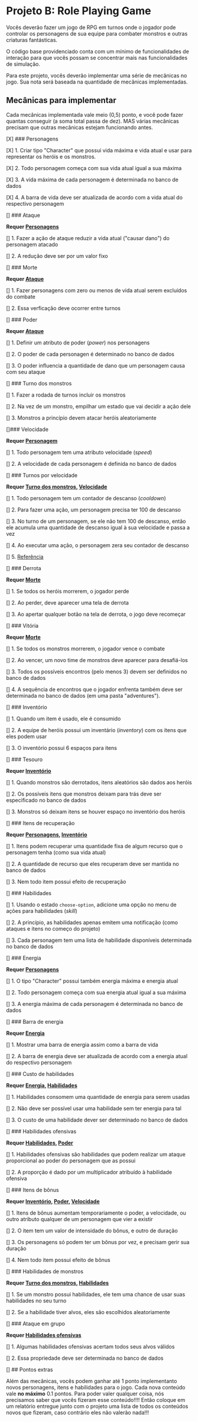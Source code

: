 
# Projeto B: Role Playing Game

Vocês deverão fazer um jogo de RPG em turnos onde o jogador pode
controlar os personagens de sua equipe para combater monstros e outras
criaturas fantásticas.

O código base providenciado conta com um mínimo de funcionalidades de interação
para que vocês possam se concentrar mais nas funcionalidades de simulação.

Para este projeto, vocês deverão implementar uma série de mecânicas no jogo.
Sua nota será baseada na quantidade de mecânicas implementadas.

## Mecânicas para implementar

Cada mecânicas implementada vale meio (0,5) ponto, e você pode fazer quantas
conseguir (a soma total passa de dez). MAS várias mecânicas precisam que outras
mecânicas estejam funcionando antes.

[X] ### Personagens

[X] 1. Criar tipo "Character" que possui vida máxima e vida atual e usar para
representar os heróis e os monstros.

[X] 2. Todo personagem começa com sua vida atual igual a sua máxima

[X] 3. A vida máxima de cada personagem é determinada no banco de dados

[X] 4. A barra de vida deve ser atualizada de acordo com a vida atual do respectivo
personagem


[] ### Ataque

**Requer [Personagens](#personagens)**

[] 1. Fazer a ação de ataque reduzir a vida atual ("causar dano") do personagem
atacado

[] 2. A redução deve ser por um valor fixo


[] ### Morte

**Requer [Ataque](#ataque)**

[] 1. Fazer personagens com zero ou menos de vida atual serem excluídos do combate

[] 2. Essa verficação deve ocorrer entre turnos


[] ### Poder

**Requer [Ataque](#ataque)**

[] 1. Definir um atributo de poder (*power*) nos personagens

[] 2. O poder de cada personagen é determinado no banco de dados

[] 3. O poder influencia a quantidade de dano que um personagem causa com seu
   ataque


[] ### Turno dos monstros

[] 1. Fazer a rodada de turnos incluir os monstros

[] 2. Na vez de um monstro, empilhar um estado que vai decidir a ação dele

[] 3. Monstros a princípio devem atacar heróis aleatoriamente


[]### Velocidade

**Requer [Personagem](#personagem)**

[] 1. Todo personagem tem uma atributo velocidade (*speed*)

[] 2. A velocidade de cada personagem é definida no banco de dados


[] ### Turnos por velocidade

**Requer [Turno dos monstros](#turno-dos-monstros), [Velocidade](#velocidade)**

[] 1. Todo personagem tem um contador de descanso (*cooldown*)

[] 2. Para fazer uma ação, um personagem precisa ter 100 de descanso

[] 3. No turno de um personagem, se ele não tem 100 de descanso, então ele acumula uma quantidade de descanso igual à sua velocidade e passa a vez

[] 4. Ao executar uma ação, o personagem zera seu contador de descanso

[] 5. [Referência](http://journal.stuffwithstuff.com/2014/07/15/a-turn-based-game-loop/)


[] ### Derrota

**Requer [Morte](#morte)**

[] 1. Se todos os heróis morrerem, o jogador perde

[] 2. Ao perder, deve aparecer uma tela de derrota

[] 3. Ao apertar qualquer botão na tela de derrota, o jogo deve recomeçar


[] ### Vitória

**Requer [Morte](#morte)**

[] 1. Se todos os monstros morrerem, o jogador vence o combate

[] 2. Ao vencer, um novo time de monstros deve aparecer para desafiá-los

[] 3. Todos os possíveis encontros (pelo menos 3) devem ser definidos no banco de
dados

[] 4. A sequência de encontros que o jogador enfrenta também deve ser determinada
no banco de dados (em uma pasta "adventures").


[] ### Inventório

[] 1. Quando um item é usado, ele é consumido

[] 2. A equipe de heróis possui um inventário (*inventory*) com os itens que eles podem usar

[] 3. O inventório possui 6 espaços para itens


[] ### Tesouro

**Requer [Inventório](#inventório)**

[] 1. Quando monstros são derrotados, itens aleatórios são dados aos heróis

[] 2. Os possíveis itens que monstros deixam para trás deve ser especificado no banco de dados

[] 3. Monstros só deixam itens se houver espaço no inventório dos heróis


[] ### Itens de recuperação

**Requer [Personagens](#personagens), [Inventório](#inventório)**

[] 1. Itens podem recuperar uma quantidade fixa de algum recurso que o personagem tenha (como sua vida atual)

[] 2. A quantidade de recurso que eles recuperam deve ser mantida no banco de dados

[] 3. Nem todo item possui efeito de recuperação


[] ### Habilidades

[] 1. Usando o estado `choose-option`, adicione uma opção no menu de ações para habilidades (*skill*)

[] 2. A princípio, as habilidades apenas emitem uma notificação (como ataques e itens no começo do projeto)

[] 3. Cada personagem tem uma lista de habilidade disponíveis determinada no banco de dados


[] ### Energia

**Requer [Personagens](#personagens)**

[] 1. O tipo "Character" possui também energia máxima e energia atual

[] 2. Todo personagem começa com sua energia atual igual a sua máxima

[] 3. A energia máxima de cada personagem é determinada no banco de dados


[] ### Barra de energia

**Requer [Energia](#energia)**

[] 1. Mostrar uma barra de energia assim como a barra de vida

[] 2. A barra de energia deve ser atualizada de acordo com a energia atual do respectivo personagem


[] ### Custo de habilidades

**Requer [Energia](#energia), [Habilidades](#habilidades)**

[] 1. Habilidades consomem uma quantidade de energia para serem usadas

[] 2. Não deve ser possível usar uma habilidade sem ter energia para tal

[] 3. O custo de uma habilidade dever ser determinado no banco de dados


[] ### Habilidades ofensivas

**Requer [Habilidades](#habilidades), [Poder](#poder)**

[] 1. Habilidades ofensivas são habilidades que podem realizar um ataque proporcional ao poder do personagem que as possui

[] 2. A proporção é dado por um multiplicador atribuído à habilidade ofensiva


[] ### Itens de bônus

**Requer [Inventório](#inventório), [Poder](#poder), [Velocidade](#velocidade)**

[] 1. Itens de bônus aumentam temporariamente o poder, a velocidade, ou outro atributo qualquer de um personagem que vier a existir

[] 2. O item tem um valor de intensidade do bônus, e outro de duração

[] 3. Os personagens só podem ter um bônus por vez, e precisam gerir sua duração

[] 4. Nem todo item possui efeito de bônus


[] ### Habilidades de monstros

**Requer [Turno dos monstros](#turno-dos-monstros), [Habilidades](#habilidades)**

[] 1. Se um monstro possui habilidades, ele tem uma chance de usar suas habilidades no seu turno

[] 2. Se a habilidade tiver alvos, eles são escolhidos aleatoriamente


[] ### Ataque em grupo

**Requer [Habilidades ofensivas](#habilidades-ofensivas)**

[] 1. Algumas habilidades ofensivas acertam todos seus alvos válidos

[] 2. Essa propriedade deve ser determinada no banco de dados


[] ## Pontos extras

Além das mecânicas, vocês podem ganhar até 1 ponto implementanto novos personagens, itens e habilidades para o jogo. Cada nova conteúdo vale **no máximo** 0.1 pontos. Para poder valer qualquer coisa, nós precisamos saber que vocês fizeram esse conteúdo!!!! Então coloque em um relatório entregue junto com o projeto uma lista de todos os conteúdos novos que fizeram, caso contrário eles não valerão nada!!!

